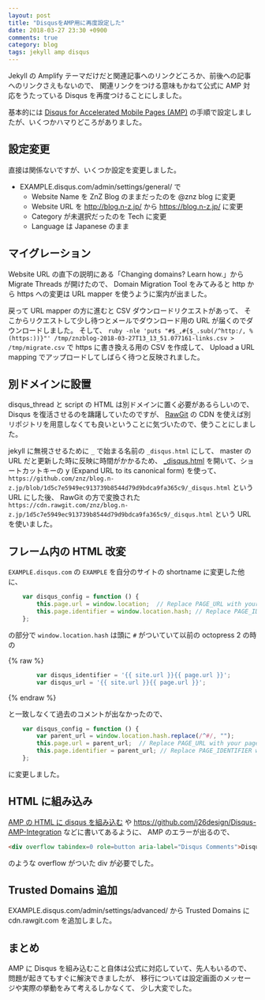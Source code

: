 ```yaml
---
layout: post
title: "DisqusをAMP用に再度設定した"
date: 2018-03-27 23:30 +0900
comments: true
category: blog
tags: jekyll amp disqus
---
```

Jekyll の Amplify テーマだけだと関連記事へのリンクどころか、前後への記事へのリンクさえもないので、
関連リンクをつける意味もかねて公式に AMP 対応をうたっている Disqus を再度つけることにしました。

基本的には
[Disqus for Accelerated Mobile Pages (AMP)](https://github.com/disqus/disqus-install-examples/tree/master/google-amp)
の手順で設定しましたが、いくつかハマりどころがありました。

<!--more-->

## 設定変更

直接は関係ないですが、いくつか設定を変更しました。

- EXAMPLE.disqus.com/admin/settings/general/ で
  - Website Name を ZnZ Blog のままだったのを @znz blog に変更
  - Website URL を http://blog.n-z.jp/ から https://blog.n-z.jp/ に変更
  - Category が未選択だったのを Tech に変更
  - Language は Japanese のまま

## マイグレーション

Website URL の直下の説明にある「Changing domains? Learn how.」から Migrate Threads が開けたので、
Domain Migration Tool をみてみると http から https への変更は URL mapper を使うように案内が出ました。

戻って URL mapper の方に進むと CSV ダウンロードリクエストがあって、
そこからリクエストして少し待つとメールでダウンロード用の URL が届くのでダウンロードしました。
そして、
`ruby -nle 'puts "#$_,#{$_.sub(/^http:/, %(https:))}"' /tmp/znzblog-2018-03-27T13_13_51.077161-links.csv > /tmp/migrate.csv`
で https に書き換える用の CSV を作成して、
Upload a URL mapping
でアップロードしてしばらく待つと反映されました。

## 別ドメインに設置

disqus\_thread と script の HTML は別ドメインに置く必要があるらしいので、
Disqus を復活させるのを躊躇していたのですが、
[RawGit](https://rawgit.com/)
の CDN を使えば別リポジトリを用意しなくても良いということに気づいたので、使うことにしました。

jekyll に無視させるために `_` で始まる名前の `_disqus.html` にして、
master の URL だと更新した時に反映に時間がかかるため、
[\_disqus.html](https://github.com/znz/blog.n-z.jp/blob/master/_disqus.html)
を開いて、ショートカットキーの
<kbd>y</kbd> (Expand URL to its canonical form)
を使って、
`https://github.com/znz/blog.n-z.jp/blob/1d5c7e5949ec913739b8544d79d9bdca9fa365c9/_disqus.html`
という URL にした後、
RawGit の方で変換された
`https://cdn.rawgit.com/znz/blog.n-z.jp/1d5c7e5949ec913739b8544d79d9bdca9fa365c9/_disqus.html`
という URL を使いました。

## フレーム内の HTML 改変

`EXAMPLE.disqus.com` の `EXAMPLE` を自分のサイトの shortname に変更した他に、

```javascript
    var disqus_config = function () {
        this.page.url = window.location;  // Replace PAGE_URL with your page's canonical URL variable
        this.page.identifier = window.location.hash; // Replace PAGE_IDENTIFIER with your page's unique identifier variable
    };
```

の部分で `window.location.hash` は頭に `#` がついていて以前の octopress 2 の時の

{% raw %}
```javascript
        var disqus_identifier = '{{ site.url }}{{ page.url }}';
        var disqus_url = '{{ site.url }}{{ page.url }}';
```
{% endraw %}

と一致しなくて過去のコメントが出なかったので、

```javascript
    var disqus_config = function () {
        var parent_url = window.location.hash.replace(/^#/, "");
        this.page.url = parent_url;  // Replace PAGE_URL with your page's canonical URL variable
        this.page.identifier = parent_url; // Replace PAGE_IDENTIFIER with your page's unique identifier variable
    };
```

に変更しました。

## HTML に組み込み

[AMP の HTML に disqus を組み込む](https://www.monotalk.xyz/blog/amp-%E3%81%AE-html-%E3%81%AB-disqus-%E3%82%92%E7%B5%84%E3%81%BF%E8%BE%BC%E3%82%80/)
や
<https://github.com/j26design/Disqus-AMP-Integration>
などに書いてあるように、
AMP のエラーが出るので、

```html
<div overflow tabindex=0 role=button aria-label="Disqus Comments">Disqus Comments</div>
```

のような overflow がついた div が必要でした。

## Trusted Domains 追加

EXAMPLE.disqus.com/admin/settings/advanced/
から
Trusted Domains に cdn.rawgit.com を追加しました。

## まとめ

AMP に Disqus を組み込むこと自体は公式に対応していて、先人もいるので、
問題が起きてもすぐに解決できましたが、
移行については設定画面のメッセージや実際の挙動をみて考えるしかなくて、
少し大変でした。
